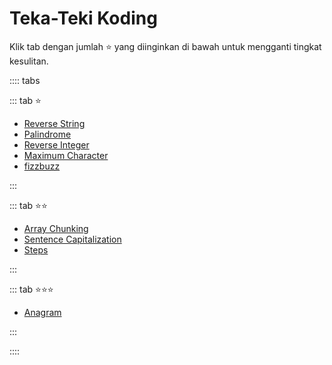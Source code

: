 # Teka-Teki Koding

Klik tab dengan jumlah ⭐ yang diinginkan di bawah untuk mengganti tingkat kesulitan.

:::: tabs

::: tab ⭐

- [Reverse String](/id/puzzles/coding/1-star/reverse-string.md)
- [Palindrome](/id/puzzles/coding/1-star/palindrome.md)
- [Reverse Integer](/id/puzzles/coding/1-star/reverse-integer.md)
- [Maximum Character](/id/puzzles/coding/1-star/maximum-character.md)
- [fizzbuzz](/id/puzzles/coding/1-star/fizzbuzz.md)

:::

::: tab ⭐⭐

- [Array Chunking](/id/puzzles/coding/2-star/array-chunking.md)
- [Sentence Capitalization](/id/puzzles/coding/2-star/sentence-capitalization.md)
- [Steps](/id/puzzles/coding/2-star/steps.md)

:::

::: tab ⭐⭐⭐

- [Anagram](/id/puzzles/coding/3-star/anagram.md)

:::

::::
